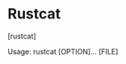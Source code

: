 <h1>Rustcat</h1>
<p>[rustcat]</p>
<p>Usage: rustcat [OPTION]... [FILE]</p>
<!--
    println!("\n{}", LABEL);
    println!("Usage: rustcat [OPTION]... [FILE]");
    println!("Concatenate FILE to standard output\n");
    println!("  -b, --number-nonblank\t\tnumber nonempty output lines, overrides -n");
    println!("  -n, --number\t\t\tnumber all output lines");
    println!("  -E, --show-ends\t\tdisplay $ at end of each line");
    println!("  -T, --show-tabs\t\tdisplay TAB characters as ^I");
    println!("      --help\t\t\tdisplay this help and exit");
    println!("      --version\t\t\toutput version information and exit");
 
 -->
